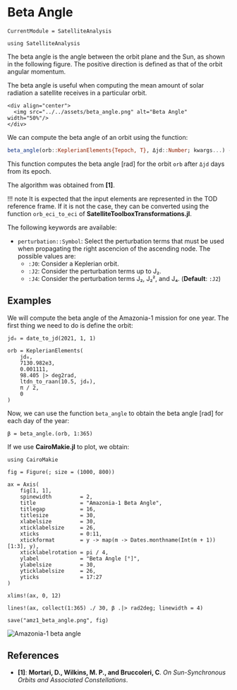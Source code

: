 # Beta Angle

```@meta
CurrentModule = SatelliteAnalysis
```

```@setup beta_angle
using SatelliteAnalysis
```

The beta angle is the angle between the orbit plane and the Sun, as shown in the following
figure. The positive direction is defined as that of the orbit angular momentum.

The beta angle is useful when computing the mean amount of solar radiation a satellite
receives in a particular orbit.

```@raw html
<div align="center">
  <img src="../../assets/beta_angle.png" alt="Beta Angle" width="50%"/>
</div>
```

We can compute the beta angle of an orbit using the function:

```julia
beta_angle(orb::KeplerianElements{Tepoch, T}, Δjd::Number; kwargs...) -> Float64
```

This function computes the beta angle [rad] for the orbit `orb` after `Δjd` days from its
epoch.

The algorithm was obtained from **[1]**.

!!! note
    It is expected that the input elements are represented in the TOD reference frame. If it
    is not the case, they can be converted using the function `orb_eci_to_eci` of
    **SatelliteToolboxTransformations.jl**.

The following keywords are available:

- `perturbation::Symbol`: Select the perturbation terms that must be used when propagating
  the right ascencion of the ascending node. The possible values are:
    - `:J0`: Consider a Keplerian orbit.
    - `:J2`: Consider the perturbation terms up to J₂.
    - `:J4`: Consider the perturbation terms J₂, J₂², and J₄.
    (**Default**: `:J2`)

## Examples

We will compute the beta angle of the Amazonia-1 mission for one year. The first thing we
need to do is define the orbit:

```@repl beta_angle
jd₀ = date_to_jd(2021, 1, 1)

orb = KeplerianElements(
    jd₀,
    7130.982e3,
    0.001111,
    98.405 |> deg2rad,
    ltdn_to_raan(10.5, jd₀),
    π / 2,
    0
)
```

Now, we can use the function `beta_angle` to obtain the beta angle [rad] for each day of the
year:

```@repl beta_angle
β = beta_angle.(orb, 1:365)
```

If we use **CairoMakie.jl** to plot, we obtain:

```@setup beta_angle
using CairoMakie

fig = Figure(; size = (1000, 800))

ax = Axis(
    fig[1, 1],
    spinewidth         = 2,
    title              = "Amazonia-1 Beta Angle",
    titlegap           = 16,
    titlesize          = 30,
    xlabelsize         = 30,
    xticklabelsize     = 26,
    xticks             = 0:11,
    xtickformat        = y -> map(m -> Dates.monthname(Int(m + 1))[1:3], y),
    xticklabelrotation = pi / 4,
    ylabel             = "Beta Angle [°]",
    ylabelsize         = 30,
    yticklabelsize     = 26,
    yticks             = 17:27
)

xlims!(ax, 0, 12)

lines!(ax, collect(1:365) ./ 30, β .|> rad2deg; linewidth = 4)

save("amz1_beta_angle.png", fig)
```

![Amazonia-1 beta angle](./amz1_beta_angle.png)

## References

- **[1]**: **Mortari, D., Wilkins, M. P., and Bruccoleri, C**. _On Sun-Synchronous Orbits and
  Associated Constellations_.
